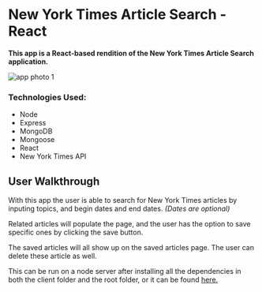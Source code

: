 # New York Times Article Search - React

**This app is a React-based rendition of the New York Times Article Search application.**

![app photo 1](https://raw.githubusercontent.com/ColeSantiago/clicky-game/master/src/.png)

### Technologies Used:
* Node
* Express
* MongoDB
* Mongoose
* React
* New York Times API

## User Walkthrough

With this app the user is able to search for New York Times articles by inputing topics, and begin dates and end dates. *(Dates are optional)*

Related articles will populate the page, and the user has the option to save specific ones by clicking the save button.

The saved articles will all show up on the saved articles page. The user can delete these article as well.

This can be run on a node server after installing all the dependencies in both the client folder and the root folder, or it can be found [here.](https://.herokuapp.com/)